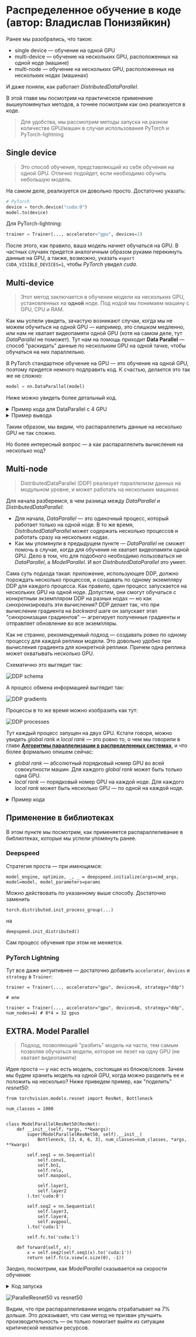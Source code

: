 # Распределенное обучение в коде (автор: Владислав Понизяйкин)

Ранее мы разобрались, что такое:
* single device ― обучение на одной GPU
* multi-device ― обучение на нескольких GPU, расположенных на одной ноде (машине)
* multi-node ― обучение на нескольких GPU, расположенных на нескольких нодах (машинах)

И даже поняли, как работает _DistributedDataParallel_.

В этой главе мы посмотрим на практическое применение вышеупомянутых методов, а точнее посмотрим как оно реализуется в коде.

> Для удобства, мы рассмотрим методы запуска на разном количестве GPU/машин в случае использования PyTorch и PyTorch-lightning

## Single device

> Это способ обучения, представляющий из себя обучения на одной GPU. Отлично подойдет, если необходимо обучить небольшую модель.

На самом деле, реализуется он довольно просто. Достаточно указать:

```python
# PyTorch
device = torch.device("cuda:0")
model.to(device)
```

Для PyTorch-lightning:

```python
trainer = Trainer(..., accelerator="gpu", devices=1)
```


После этого, как правило, ваша модель начнет обучаться на GPU. В частных случаях придется аналогичным образом руками перекинуть данные на GPU, а также, возможно, указать `export CUDA_VISIBLE_DEVICES=1`, чтобы _PyTorch_ увидел _cuda_.

## Multi-device

> Этот метод заключается в обучении модели на нескольких GPU, установленных на **одной** ноде. Под нодой мы понимаем машину с GPU, CPU и RAM.

Как мы успели увидеть, зачастую возникают случаи, когда мы не можем обучиться на одной GPU ― например, это слишком медленно, или нам не хватает видеопамяти одной GPU (хотя на самом деле, тут _DataParallel_ не поможет). Тут нам на помощь приходит **Data Parallel** ― способ "раскидать" данные по нескольким GPU на одной тачке, чтобы обучаться на них параллельно.

В PyTorch стандартное обучение на GPU ― это обучение на одной GPU, поэтому придется немного подправить код. К счастью, делается это так же не сложно:

```python
model = nn.DataParallel(model)
```

Ниже можно увидеть более детальный код.
<details><summary>Пример кода для DataParallel с 4 GPU</summary>

```python
import torch
import torch.nn as nn
from torch.utils.data import Dataset, DataLoader
    
input_size = 5
output_size = 2

batch_size = 30
data_size = 100

device = torch.device("cuda:0" if torch.cuda.is_available() else "cpu")

class RandomDataset(Dataset):

    def __init__(self, size, length):
        self.len = length
        self.data = torch.randn(length, size)

    def __getitem__(self, index):
        return self.data[index]

    def __len__(self):
        return self.len

class Model(nn.Module):
    # Our model

    def __init__(self, input_size, output_size):
        super(Model, self).__init__()
        self.fc = nn.Linear(input_size, output_size)

    def forward(self, input):
        output = self.fc(input)
        print("\tIn Model: input size", input.size(),
              "output size", output.size())

        return output

rand_loader = DataLoader(dataset=RandomDataset(input_size, data_size),
                         batch_size=batch_size, shuffle=True)

model = Model(input_size, output_size)
if torch.cuda.device_count() > 1:
  print("Let's use", torch.cuda.device_count(), "GPUs!")
  model = nn.DataParallel(model)

model.to(device)

for data in rand_loader:
    input = data.to(device)
    output = model(input)
    print("Outside: input size", input.size(),
          "output_size", output.size())
```
</details>
<details><summary>Пример вывода</summary>

```bash
        In Model: input size torch.Size([8, 5]) output size torch.Size([8, 2])
        In Model: input size torch.Size([8, 5]) output size torch.Size([8, 2])
        In Model: input size torch.Size([8, 5]) output size torch.Size([8, 2])
        In Model: input size torch.Size([6, 5]) output size torch.Size([6, 2])
Outside: input size torch.Size([30, 5]) output_size torch.Size([30, 2])
        In Model: input size torch.Size([8, 5]) output size torch.Size([8, 2])
        In Model: input size torch.Size([8, 5]) output size torch.Size([8, 2])
        In Model: input size torch.Size([6, 5]) output size torch.Size([6, 2])
        In Model: input size torch.Size([8, 5]) output size torch.Size([8, 2])
Outside: input size torch.Size([30, 5]) output_size torch.Size([30, 2])
        In Model: input size torch.Size([8, 5]) output size torch.Size([8, 2])
        In Model: input size torch.Size([8, 5]) output size torch.Size([8, 2])
        In Model: input size torch.Size([8, 5]) output size torch.Size([8, 2])
        In Model: input size torch.Size([6, 5]) output size torch.Size([6, 2])
Outside: input size torch.Size([30, 5]) output_size torch.Size([30, 2])
        In Model: input size torch.Size([3, 5]) output size torch.Size([3, 2])
        In Model: input size torch.Size([3, 5]) output size torch.Size([3, 2])
        In Model: input size torch.Size([3, 5]) output size torch.Size([3, 2])
        In Model: input size torch.Size([1, 5]) output size torch.Size([1, 2])
Outside: input size torch.Size([10, 5]) output_size torch.Size([10, 2])
```
</details>

Таким образом, мы видим, что распараллелить данные на несколько GPU не так сложно.

Но более интересный вопрос ― а как распараллелить вычисления на несколько нод?

## Multi-node

> DistributedDataParallel (DDP) реализует параллелизм данных на модульном уровне, и может работать на нескольких машинах.

Для начала разберемся, в чем разница между _DataParallel_ и _DistributedDataParallel_:
* Для начала, _DataParallel_ ― это одиночный процесс, который работает только на одной ноде. В то же время, _DistributedDataParallel_ может содержать несколько процессов и работать сразу на нескольких нодах.
* Как мы упомянули в предыдущем пункте ― _DataParallel_ не сможет помочь в случае, когда для обучения не хватает видеопамяти одной GPU. Дело в том, что для подобного необходимо пользоваться не _DataParallel_, а _ModelParallel_. И вот _DistributedDataParallel_ это умеет.

Сама суть подхода такая: приложение, использующее DDP, должно порождать несколько процессов, и создавать по одному экземпляру DDP для каждого процесса. Как правило, один процесс запускается на нескольких GPU на одной ноде. Допустим, они смогут обучаться с конкретным экземпляром DDP на разных нодах ― но как синхронизировать эти вычисления? DDP делает так, что при вычислении градиента на _backward_ шаге он запускает этап "синхронизации градиентов" ― агрегирует полученные градиенты и отправляет обновление во все экземпляры.

Как не странно, рекомендуемый подход ― создавать ровно по одному процессу для каждой реплики модели. Это довольно удобно при вычисления градиента для конкретной реплики. Причем одна реплика может охватывать несколько GPU.

Схематично это выглядит так:

![DDP schema](./assets/5.1.png)

А процесс обмена информацией выглядит так:

![DDP gradients](./assets/5.2.png)

Процессы в то же время можно изобразить как тут:

![DDP processes](./assets/5.3.png)

Тут каждый процесс запущен на двух GPU. Кстати говоря, можно увидеть _global rank_ и _local rank_ ― это ровно то, о чем мы говорили в главе [**Алгоритмы параллелизации в распределенных системах**](./03_distributed_parallelism.md), и что более формально опишем сейчас:

* _global rank_ ― абсолютный порядковый номер GPU во всей совокупности машин. Для каждого _global rank_ может быть только одна GPU.
* _local rank_ ― порядковый номер GPU на каждой ноде. Для каждого _local rank_ может быть несколько GPU ― по одной на каждой ноде.

<details><summary>Пример кода</summary>

```python
import os
import sys
import tempfile
import torch
import torch.distributed as dist
import torch.nn as nn
import torch.optim as optim
import torch.multiprocessing as mp

from torch.nn.parallel import DistributedDataParallel as DDP

def setup(rank, world_size):
    os.environ['MASTER_ADDR'] = 'localhost'
    os.environ['MASTER_PORT'] = '12355'
    dist.init_process_group("gloo", rank=rank, world_size=world_size)

def cleanup():
    dist.destroy_process_group()

class ToyModel(nn.Module):
    def __init__(self):
        super(ToyModel, self).__init__()
        self.net1 = nn.Linear(10, 10)
        self.relu = nn.ReLU()
        self.net2 = nn.Linear(10, 5)
        
    def forward(self, x):
        return self.net2(self.relu(self.net1(x)))


def demo_basic(rank, world_size):
    print(f"Running basic DDP example on rank {rank}.")
    setup(rank, world_size)

    model = ToyModel().to(rank)
    ddp_model = DDP(model, device_ids=[rank])

    loss_fn = nn.MSELoss()
    optimizer = optim.SGD(ddp_model.parameters(), lr=0.001)

    optimizer.zero_grad()
    outputs = ddp_model(torch.randn(20, 10))
    labels = torch.randn(20, 5).to(rank)
    loss_fn(outputs, labels).backward()
    optimizer.step()

    cleanup()


def run_demo(demo_fn, world_size):
    mp.spawn(demo_fn,
             args=(world_size,),
             nprocs=world_size,
             join=True)
```
</details>

## Применение в библиотеках

В этом пункте мы посмотрим, как применяется распараллеливание в библиотеках, которые мы успели упомянуть ранее.

### Deepspeed

Стратегия проста ― при имеющемся:

```
model_engine, optimize, _, _ = deepspeed.initialize(args=cmd_args, model=model, model_parameters=params
```

Можно действовать по указанному выше способу. Достаточно заменить

```
torch.distributed.init_process_group(...)
```

на

```
deepspeed.init_distributed()
```

Сам процесс обучения при этом не меняется.

### PyTorch Lightning

Тут все даже интуитивнее ― достаточно добавить `accelerator`, `devices` и `strategy` в `Trainer`:

```
trainer = Trainer(..., accelerator="gpu", devices=8, strategy="ddp")

# или

trainer = Trainer(..., accelerator="gpu", devices=8, strategy="ddp", num_nodes=4) # 8*4 = 32 gpus
```

## EXTRA. Model Parallel

> Подход, позволяющий "разбить" модель на части, тем самым позволяя обучаться модели, которая не лезет на одну GPU (не хватает видеопамяти)

Идея проста ― у нас есть модель, состоящая из блоков/слоев. Зачем мы будем хранить модель на одной GPU, когда можно разделить ее и положить на несколько? Ниже приведем пример, как "поделить" _resnet50_:

```
from torchvision.models.resnet import ResNet, Bottleneck

num_classes = 1000


class ModelParallelResNet50(ResNet):
    def __init__(self, *args, **kwargs):
        super(ModelParallelResNet50, self).__init__(
            Bottleneck, [3, 4, 6, 3], num_classes=num_classes, *args, **kwargs)

        self.seq1 = nn.Sequential(
            self.conv1,
            self.bn1,
            self.relu,
            self.maxpool,

            self.layer1,
            self.layer2
        ).to('cuda:0')

        self.seq2 = nn.Sequential(
            self.layer3,
            self.layer4,
            self.avgpool,
        ).to('cuda:1')

        self.fc.to('cuda:1')

    def forward(self, x):
        x = self.seq2(self.seq1(x).to('cuda:1'))
        return self.fc(x.view(x.size(0), -1))
```

Заодно, посмотрим, как _ModelParallel_ сказывается на скорости обучения:

<details><summary>Код запуска</summary>
<pre><code>
  import matplotlib.pyplot as plt
  plt.switch_backend('Agg')
  import numpy as np
  import timeit
    
    num_repeat = 10
    
    stmt = "train(model)"
    
    setup = "model = ModelParallelResNet50()"
    mp_run_times = timeit.repeat(
        stmt, setup, number=1, repeat=num_repeat, globals=globals())
    mp_mean, mp_std = np.mean(mp_run_times), np.std(mp_run_times)
    
    setup = "import torchvision.models as models;" + \
            "model = models.resnet50(num_classes=num_classes).to('cuda:0')"
    rn_run_times = timeit.repeat(
        stmt, setup, number=1, repeat=num_repeat, globals=globals())
    rn_mean, rn_std = np.mean(rn_run_times), np.std(rn_run_times)
    
    
    def plot(means, stds, labels, fig_name):
        fig, ax = plt.subplots()
        ax.bar(np.arange(len(means)), means, yerr=stds,
               align='center', alpha=0.5, ecolor='red', capsize=10, width=0.6)
        ax.set_ylabel('ResNet50 Execution Time (Second)')
        ax.set_xticks(np.arange(len(means)))
        ax.set_xticklabels(labels)
        ax.yaxis.grid(True)
        plt.tight_layout()
        plt.savefig(fig_name)
        plt.close(fig)
    
    
    plot([mp_mean, rn_mean],
         [mp_std, rn_std],
         ['Model Parallel', 'Single GPU'],
         'mp_vs_rn.png')
</code></pre>
</details>

![ParallelResnet50 vs resnet50](./assets/5.4.png)

Видим, что при распараллеливании модель отрабатывает на 7% дольше. Это доказывает, что сам метод не призван улучшить производительность ― он только помогает выйти из ситуации критической нехватки ресурсов.
